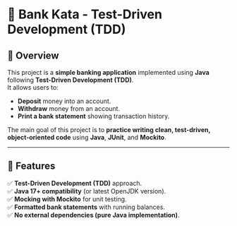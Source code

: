 # 🏦 Bank Kata - Test-Driven Development (TDD)

## 📖 Overview
This project is a **simple banking application** implemented using **Java** following **Test-Driven Development (TDD)**.  
It allows users to:
- **Deposit** money into an account.
- **Withdraw** money from an account.
- **Print a bank statement** showing transaction history.

The main goal of this project is to **practice writing clean, test-driven, object-oriented code** using **Java**, **JUnit**, and **Mockito**.

---

## 📌 Features
✅ **Test-Driven Development (TDD)** approach.  
✅ **Java 17+ compatibility** (or latest OpenJDK version).  
✅ **Mocking with Mockito** for unit testing.  
✅ **Formatted bank statements** with running balances.  
✅ **No external dependencies (pure Java implementation)**.  

